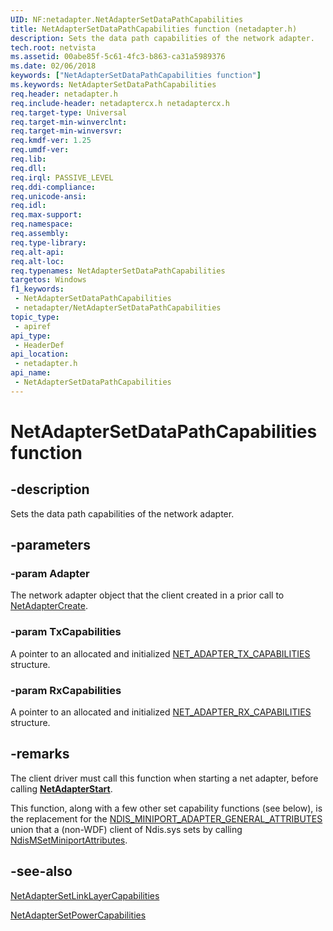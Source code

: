 ```yaml
---
UID: NF:netadapter.NetAdapterSetDataPathCapabilities
title: NetAdapterSetDataPathCapabilities function (netadapter.h)
description: Sets the data path capabilities of the network adapter.
tech.root: netvista
ms.assetid: 00abe85f-5c61-4fc3-b863-ca31a5989376
ms.date: 02/06/2018
keywords: ["NetAdapterSetDataPathCapabilities function"]
ms.keywords: NetAdapterSetDataPathCapabilities
req.header: netadapter.h
req.include-header: netadaptercx.h netadaptercx.h
req.target-type: Universal
req.target-min-winverclnt: 
req.target-min-winversvr: 
req.kmdf-ver: 1.25
req.umdf-ver: 
req.lib: 
req.dll: 
req.irql: PASSIVE_LEVEL
req.ddi-compliance: 
req.unicode-ansi: 
req.idl: 
req.max-support: 
req.namespace: 
req.assembly: 
req.type-library: 
req.alt-api: 
req.alt-loc: 
req.typenames: NetAdapterSetDataPathCapabilities
targetos: Windows
f1_keywords:
 - NetAdapterSetDataPathCapabilities
 - netadapter/NetAdapterSetDataPathCapabilities
topic_type:
 - apiref
api_type:
 - HeaderDef
api_location:
 - netadapter.h
api_name:
 - NetAdapterSetDataPathCapabilities
---
```


# NetAdapterSetDataPathCapabilities function


## -description

Sets the data path capabilities of the network adapter.

## -parameters

### -param Adapter

The network adapter object that the client created in a prior call to [NetAdapterCreate](nf-netadapter-netadaptercreate.md).

### -param TxCapabilities

A pointer to an allocated and initialized [NET_ADAPTER_TX_CAPABILITIES](ns-netadapter-_net_adapter_tx_capabilities.md) structure.

### -param RxCapabilities

A pointer to an allocated and initialized [NET_ADAPTER_RX_CAPABILITIES](ns-netadapter-_net_adapter_rx_capabilities.md) structure.

## -remarks

The client driver must call this function when starting a net adapter, before calling [**NetAdapterStart**](nf-netadapter-netadapterstart.md).

This function, along with a few other set capability functions (see below), is the replacement for the [NDIS_MINIPORT_ADAPTER_GENERAL_ATTRIBUTES](../ndis/ns-ndis-_ndis_miniport_adapter_general_attributes.md) union that a (non-WDF) client of Ndis.sys sets by calling [NdisMSetMiniportAttributes](../ndis/nf-ndis-ndismsetminiportattributes.md).

## -see-also

[NetAdapterSetLinkLayerCapabilities](nf-netadapter-netadaptersetlinklayercapabilities.md)

[NetAdapterSetPowerCapabilities](nf-netadapter-netadaptersetpowercapabilities.md)

